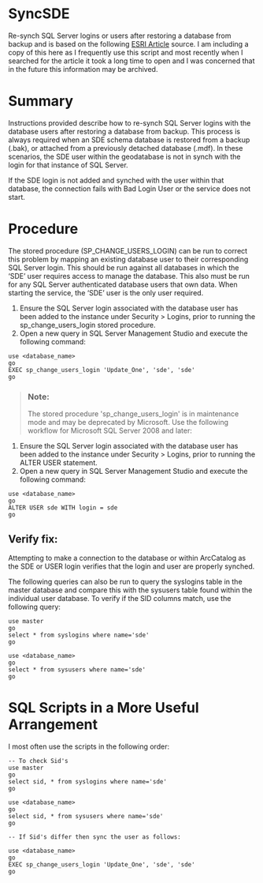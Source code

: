 # SyncSDE
Re-synch SQL Server logins or users after restoring a database from backup and is based on the following
[ESRI Article](https://support.esri.com/en-us/knowledge-base/how-to-resynch-sql-server-logins-or-users-after-restori-000008079 "Re-synch SQL Server logins or users after restoring a database from backup") source. I am including a copy of this here as I frequently use this script and most recently when I searched for the article it took a long time to open and I was concerned that in the future this information may be archived.

# Summary
Instructions provided describe how to re-synch SQL Server logins with the database users after restoring a database from backup. This process is always required when an SDE schema database is restored from a backup (.bak), or attached from a previously detached database (.mdf). In these scenarios, the SDE user within the geodatabase is not in synch with the login for that instance of SQL Server.

If the SDE login is not added and synched with the user within that database, the connection fails with Bad Login User or the service does not start.

# Procedure
The stored procedure (SP_CHANGE_USERS_LOGIN) can be run to correct this problem by mapping an existing database user to their corresponding SQL Server login. This should be run against all databases in which the ‘SDE’ user requires access to manage the database. This also must be run for any SQL Server authenticated database users that own data. When starting the service, the ‘SDE’ user is the only user required.

1. Ensure the SQL Server login associated with the database user has been added to the instance under Security > Logins, prior to running the sp_change_users_login stored procedure.
2. Open a new query in SQL Server Management Studio and execute the following command:

```
use <database_name>
go
EXEC sp_change_users_login 'Update_One', 'sde', 'sde'
go
```
> ### Note: 
> The stored procedure 'sp_change_users_login' is in maintenance mode and may be deprecated by Microsoft. Use the following workflow for Microsoft SQL Server 2008 and later:

1. Ensure the SQL Server login associated with the database user has been added to the instance under Security > Logins, prior to running the ALTER USER statement.
2. Open a new query in SQL Server Management Studio and execute the following command:

```
use <database_name>
go
ALTER USER sde WITH login = sde
go
```

## Verify fix:
Attempting to make a connection to the database or within ArcCatalog as the SDE or USER login verifies that the login and user are properly synched.

The following queries can also be run to query the syslogins table in the master database and compare this with the sysusers table found within the individual user database. To verify if the SID columns match, use the following query:
```
use master
go
select * from syslogins where name='sde'
go 

use <database_name>
go
select * from sysusers where name='sde'
go
```
# SQL Scripts in a More Useful Arrangement
I most often use the scripts in the following order:

```
-- To check Sid's
use master
go
select sid, * from syslogins where name='sde'
go 

use <database_name>
go
select sid, * from sysusers where name='sde'
go

-- If Sid's differ then sync the user as follows:

use <database_name>
go
EXEC sp_change_users_login 'Update_One', 'sde', 'sde'
go
```
